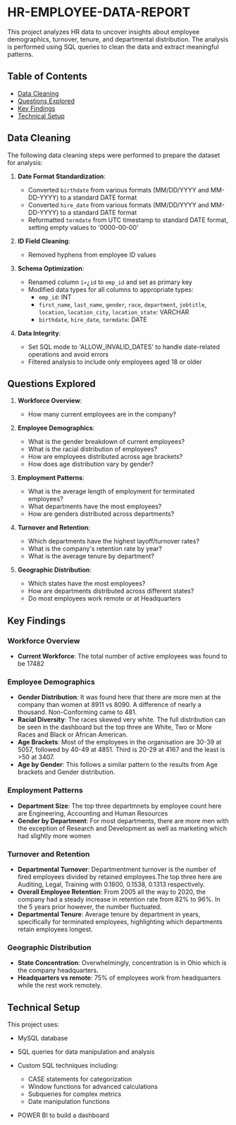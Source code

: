 # HR-EMPLOYEE-DATA-REPORT

This project analyzes HR data to uncover insights about employee demographics, turnover, tenure, and departmental distribution. The analysis is performed using SQL queries to clean the data and extract meaningful patterns.

## Table of Contents
- [Data Cleaning](#data-cleaning)
- [Questions Explored](#questions-explored)
- [Key Findings](#key-findings)
- [Technical Setup](#technical-setup)

## Data Cleaning

The following data cleaning steps were performed to prepare the dataset for analysis:

1. **Date Format Standardization**:
   - Converted `birthdate` from various formats (MM/DD/YYYY and MM-DD-YYYY) to a standard DATE format
   - Converted `hire_date` from various formats (MM/DD/YYYY and MM-DD-YYYY) to a standard DATE format
   - Reformatted `termdate` from UTC timestamp to standard DATE format, setting empty values to '0000-00-00'

2. **ID Field Cleaning**:
   - Removed hyphens from employee ID values

3. **Schema Optimization**:
   - Renamed column `ï»¿id` to `emp_id` and set as primary key
   - Modified data types for all columns to appropriate types:
     - `emp_id`: INT
     - `first_name`, `last_name`, `gender`, `race`, `department`, `jobtitle`, `location`, `location_city`, `location_state`: VARCHAR
     - `birthdate`, `hire_date`, `termdate`: DATE

4. **Data Integrity**:
   - Set SQL mode to 'ALLOW_INVALID_DATES' to handle date-related operations and avoid errors
   - Filtered analysis to include only employees aged 18 or older

## Questions Explored

1. **Workforce Overview**:
   - How many current employees are in the company?

2. **Employee Demographics**:
   - What is the gender breakdown of current employees?
   - What is the racial distribution of employees?
   - How are employees distributed across age brackets?
   - How does age distribution vary by gender?

3. **Employment Patterns**:
   - What is the average length of employment for terminated employees?
   - What departments have the most employees?
   - How are genders distributed across departments?

4. **Turnover and Retention**:
   - Which departments have the highest layoff/turnover rates?
   - What is the company's retention rate by year?
   - What is the average tenure by department?

5. **Geographic Distribution**:
   - Which states have the most employees?
   - How are departments distributed across different states?
   - Do most employees work remote or at Headquarters

## Key Findings


### Workforce Overview
- **Current Workforce**: The total number of active employees was found to be 17482

### Employee Demographics
- **Gender Distribution**: It was found here that there are more men at the company than women at 8911 vs 8090. A difference of nearly a thousand. Non-Conforming came to 481.
- **Racial Diversity**: The races skewed very white. The full distribution can be seen in the dashboard but the top three are White, Two or More Races and Black or African American.
- **Age Brackets**: Most of the employees in the organisation are 30-39 at 5057, followed by 40-49 at 4851. Third is 20-29 at 4167 and the least is >50 at 3407.
- **Age by Gender**: This follows a similar pattern to the results from Age brackets and Gender distribution.

### Employment Patterns
- **Department Size**: The top three departmnets by employee count here are Engineering, Accounting and Human Resources
- **Gender by Department**:  For most departments, there are more men with the exception of Research and Development as well as marketing which had slightly more women

### Turnover and Retention
- **Departmental Turnover**: Departmentment turnover is the number of fired employees divided by retained employees.The top three here are Auditing, Legal, Training with 0.1800, 0.1538, 0.1313 respectively.
- **Overall Employee Retention**: From 2005 all the way to 2020, the company had a steady increase in retention rate from 82% to 96%. In the 5 years prior however, the number fluctuated.
- **Departmental Tenure**: Average tenure by department in years, specifically for terminated employees, highlighting which departments retain employees longest.

### Geographic Distribution
- **State Concentration**: Overwhelmingly, concentration is in Ohio which is the company headquarters.
- **Headquarters vs remote**: 75% of employees work from headquarters while the rest work remotely.

## Technical Setup

This project uses:
- MySQL database
- SQL queries for data manipulation and analysis
- Custom SQL techniques including:
  - CASE statements for categorization
  - Window functions for advanced calculations
  - Subqueries for complex metrics
  - Date manipulation functions
    
 - POWER BI to build a dashboard
